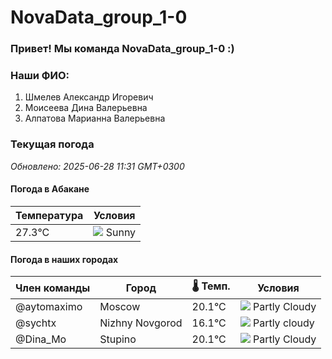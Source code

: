 # NovaData_group_1-0
### Привет! Мы команда NovaData_group_1-0 :)

### Наши ФИО:
1. Шмелев Александр Игоревич
2. Моисеева Дина Валерьевна
3. Алпатова Марианна Валерьевна

### Текущая погода
<!-- WEATHER:START -->
_Обновлено: 2025-06-28 11:31 GMT+0300_

#### Погода в Абакане

| Температура | Условия |
|-------------|----------|
| 27.3°C     | ![](https://cdn.weatherapi.com/weather/64x64/day/113.png) Sunny |

#### Погода в наших городах

| Член команды  | Город               | 🌡️ Темп.  | Условия          |
|---------------|---------------------|-----------|--------------------|
| @aytomaximo    | Moscow              |   20.1°C | ![](https://cdn.weatherapi.com/weather/64x64/day/116.png) Partly Cloudy |
| @sychtx        | Nizhny Novgorod     |   16.1°C | ![](https://cdn.weatherapi.com/weather/64x64/day/116.png) Partly cloudy |
| @Dina_Mo       | Stupino             |   20.1°C | ![](https://cdn.weatherapi.com/weather/64x64/day/116.png) Partly Cloudy |

<!-- WEATHER:END -->
